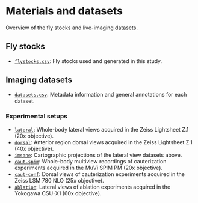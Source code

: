 # Materials and datasets

Overview of the fly stocks and live-imaging datasets.

## Fly stocks

- [`flystocks.csv`](flystocks.csv): Fly stocks used and generated in this study.

## Imaging datasets

- [`datasets.csv`](datasets.csv): Metadata information and general annotations for each dataset.

### Experimental setups

- [`lateral`](lateral): Whole-body lateral views acquired in the Zeiss Lightsheet Z.1 (20x objective).
- [`dorsal`](dorsal): Anterior region dorsal views acquired in the Zeiss Lightsheet Z.1 (40x objective).
- [`imsane`](imsane): Cartographic projections of the lateral view datasets above.
- [`caut-spim`](caut-spim): Whole-body multiview recordings of cauterization experiments acquired in the MuVi SPIM PM (20x objective).
- [`caut-conf`](caut-conf): Dorsal views of cauterization experiments acquired in the Zeiss LSM 780 NLO (25x objective).
- [`ablation`](ablation): Lateral views of ablation experiments acquired in the Yokogawa CSU-X1 (60x objective).

